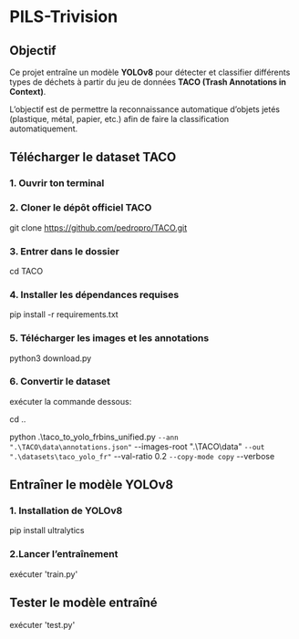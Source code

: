 # PILS-Trivision

## Objectif
Ce projet entraîne un modèle **YOLOv8** pour détecter et classifier différents types de déchets à partir du jeu de données **TACO (Trash Annotations in Context)**. 

L’objectif est de permettre la reconnaissance automatique d’objets jetés (plastique, métal, papier, etc.) afin de faire la classification automatiquement.

## Télécharger le dataset TACO
### 1. Ouvrir ton terminal

### 2. Cloner le dépôt officiel TACO
git clone https://github.com/pedropro/TACO.git

### 3. Entrer dans le dossier
cd TACO

### 4. Installer les dépendances requises
pip install -r requirements.txt

### 5. Télécharger les images et les annotations
python3 download.py

### 6. Convertir le dataset
exécuter la commande dessous:

cd ..

python .\taco_to_yolo_frbins_unified.py `
  --ann ".\TACO\data\annotations.json" `
  --images-root ".\TACO\data" `
  --out ".\datasets\taco_yolo_fr" `
  --val-ratio 0.2 `
  --copy-mode copy `
  --verbose

## Entraîner le modèle YOLOv8
### 1. Installation de YOLOv8
pip install ultralytics

### 2.Lancer l’entraînement
exécuter 'train.py'

## Tester le modèle entraîné
exécuter 'test.py'
